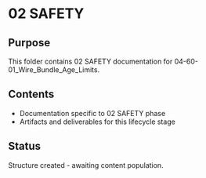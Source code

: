 # 02 SAFETY

## Purpose
This folder contains 02 SAFETY documentation for 04-60-01_Wire_Bundle_Age_Limits.

## Contents
- Documentation specific to 02 SAFETY phase
- Artifacts and deliverables for this lifecycle stage

## Status
Structure created - awaiting content population.
